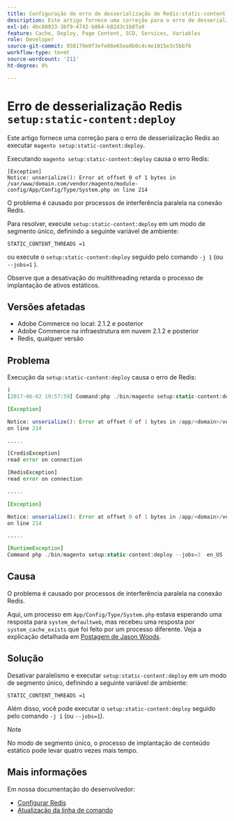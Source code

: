 ```yaml
---
title: Configuração do erro de desserialização de Redis:static-content:implantar`
description: Este artigo fornece uma correção para o erro de desserialização do Redis ao executar a configuração do Magento:static-content:deploy`.
exl-id: 4bc88933-3bf9-4742-b864-b82d3c1b07a9
feature: Cache, Deploy, Page Content, SCD, Services, Variables
role: Developer
source-git-commit: 958179e0f3efe08e65ea8b0c4c4e1015e3c5bb76
workflow-type: tm+mt
source-wordcount: '211'
ht-degree: 0%

---
```


# Erro de desserialização Redis `setup:static-content:deploy`

Este artigo fornece uma correção para o erro de desserialização Redis ao executar `magento setup:static-content:deploy`.

Executando `magento setup:static-content:deploy` causa o erro Redis:

```
[Exception]
Notice: unserialize(): Error at offset 0 of 1 bytes in
/var/www/domain.com/vendor/magento/module-config/App/Config/Type/System.php on line 214
```

O problema é causado por processos de interferência paralela na conexão Redis.

Para resolver, execute `setup:static-content:deploy` em um modo de segmento único, definindo a seguinte variável de ambiente:

```
STATIC_CONTENT_THREADS =1
```

ou execute o `setup:static-content:deploy` seguido pelo comando `-j 1` (ou `--jobs=1` ).

Observe que a desativação do multithreading retarda o processo de implantação de ativos estáticos.

## Versões afetadas

* Adobe Commerce no local: 2.1.2 e posterior
* Adobe Commerce na infraestrutura em nuvem 2.1.2 e posterior
* Redis, qualquer versão

## Problema

Execução da `setup:static-content:deploy` causa o erro de Redis:

```php
)
[2017-06-02 19:57:59] Command:php ./bin/magento setup:static-content:deploy --jobs=3  en_US

[Exception]

Notice: unserialize(): Error at offset 0 of 1 bytes in /app/<domain>/vendor/magento/module-config/App/Config/Type/System.php
on line 214

.....

[CredisException]
read error on connection

[RedisException]
read error on connection

.....

[Exception]

Notice: unserialize(): Error at offset 0 of 1 bytes in /app/<domain>/vendor/magento/module-config/App/Config/Type/System.php
on line 214

.....

[RuntimeException]
Command php ./bin/magento setup:static-content:deploy --jobs=3  en_US  returned code 3
```

## Causa

O problema é causado por processos de interferência paralela na conexão Redis.

Aqui, um processo em `App/Config/Type/System.php` estava esperando uma resposta para `system_defaultweb`, mas recebeu uma resposta por `system_cache_exists` que foi feito por um processo diferente. Veja a explicação detalhada em [Postagem de Jason Woods](https://github.com/magento/magento2/issues/9287#issuecomment-302362283).

## Solução

Desativar paralelismo e executar `setup:static-content:deploy` em um modo de segmento único, definindo a seguinte variável de ambiente:

```
STATIC_CONTENT_THREADS =1
```

Além disso, você pode executar o `setup:static-content:deploy` seguido pelo comando `-j 1` (ou `--jobs=1`).

>[!NOTE]
>
>No modo de segmento único, o processo de implantação de conteúdo estático pode levar quatro vezes mais tempo.

## Mais informações

Em nossa documentação do desenvolvedor:

* [Configurar Redis](https://experienceleague.adobe.com/docs/commerce-operations/configuration-guide/cache/redis/config-redis.html)
* [Atualização da linha de comando](https://experienceleague.adobe.com/docs/commerce-operations/upgrade-guide/implementation/perform-upgrade.html)
